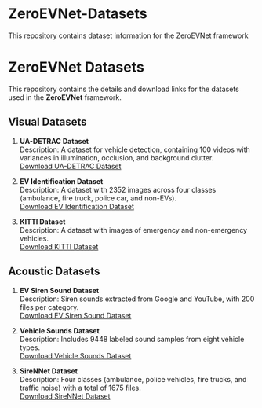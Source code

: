 # ZeroEVNet-Datasets
This repository contains dataset information for the ZeroEVNet framework
# ZeroEVNet Datasets

This repository contains the details and download links for the datasets used in the **ZeroEVNet** framework.

## Visual Datasets
1. **UA-DETRAC Dataset**  
   Description: A dataset for vehicle detection, containing 100 videos with variances in illumination, occlusion, and background clutter.  
   [Download UA-DETRAC Dataset](https://universe.roboflow.com/cs474-ug2-vehicle-detection/ua-detrac-rvwkg/dataset/2)  

2. **EV Identification Dataset**  
   Description: A dataset with 2352 images across four classes (ambulance, fire truck, police car, and non-EVs).  
   [Download EV Identification Dataset](https://www.kaggle.com/datasets/abhisheksinghblr/emergency-vehicles-identification)  

3. **KITTI Dataset**  
   Description: A dataset with images of emergency and non-emergency vehicles.  
   [Download KITTI Dataset](https://www.kaggle.com/datasets/klemenko/kitti-dataset)  

## Acoustic Datasets
1. **EV Siren Sound Dataset**  
   Description: Siren sounds extracted from Google and YouTube, with 200 files per category.  
   [Download EV Siren Sound Dataset](https://www.kaggle.com/datasets/vishnu0399/emergency-vehicle-siren-sounds)  

2. **Vehicle Sounds Dataset**  
   Description: Includes 9448 labeled sound samples from eight vehicle types.  
   [Download Vehicle Sounds Dataset](https://www.kaggle.com/datasets/janboubiabderrahim/vehicle-sounds-dataset)  

3. **SireNNet Dataset**  
   Description: Four classes (ambulance, police vehicles, fire trucks, and traffic noise) with a total of 1675 files.  
   [Download SireNNet Dataset](https://data.mendeley.com/datasets/j4ydzzv4kb/1)  
